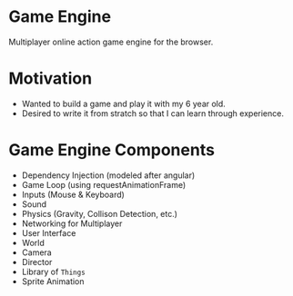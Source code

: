 # Game Engine

Multiplayer online action game engine for the browser.

# Motivation

- Wanted to build a game and play it with my 6 year old.
- Desired to write it from stratch so that I can learn through experience.

# Game Engine Components

- Dependency Injection (modeled after angular)
- Game Loop (using requestAnimationFrame)
- Inputs (Mouse & Keyboard)
- Sound
- Physics (Gravity, Collison Detection, etc.)
- Networking for Multiplayer
- User Interface
- World
- Camera
- Director
- Library of `Things`
- Sprite Animation
